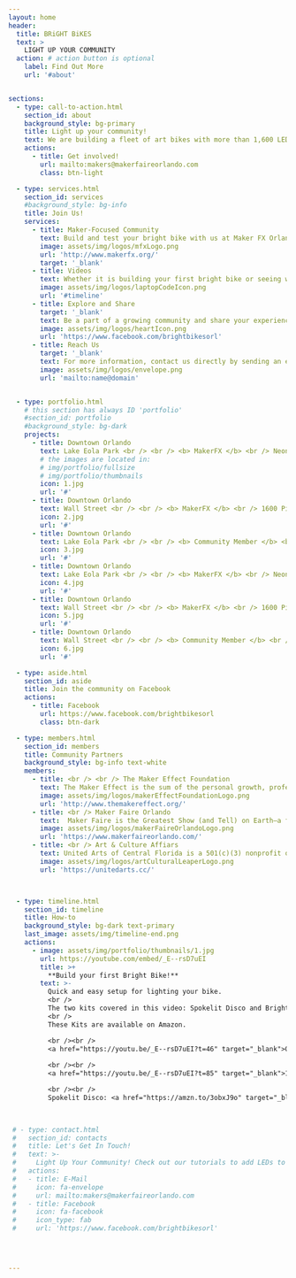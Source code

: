 ```yaml
---
layout: home
header:
  title: BRiGHT BiKES
  text: >
    LIGHT UP YOUR COMMUNITY
  action: # action button is optional
    label: Find Out More
    url: '#about'


sections:
  - type: call-to-action.html
    section_id: about
    background_style: bg-primary
    title: Light up your community!
    text: We are building a fleet of art bikes with more than 1,600 LEDs each! These bikes will display patterns created by local interactive artists and you'll see the bikes popping up at lots of iconic Orlando locations in the coming months. Send us a note to get involved! 
    actions:
      - title: Get involved!
        url: mailto:makers@makerfaireorlando.com
        class: btn-light

  - type: services.html
    section_id: services
    #background_style: bg-info
    title: Join Us!
    services:
      - title: Maker-Focused Community
        text: Build and test your bright bike with us at Maker FX Orlando or build one at home. 
        image: assets/img/logos/mfxLogo.png
        url: 'http://www.makerfx.org/'
        target: '_blank' 
      - title: Videos
        text: Whether it is building your first bright bike or seeing what the community is up to, watch some of our videos. 
        image: assets/img/logos/laptopCodeIcon.png
        url: '#timeline'
      - title: Explore and Share
        target: '_blank'
        text: Be a part of a growing community and share your experiences by joining our Facebook group.
        image: assets/img/logos/heartIcon.png
        url: 'https://www.facebook.com/brightbikesorl'
      - title: Reach Us
        target: '_blank'
        text: For more information, contact us directly by sending an email.
        image: assets/img/logos/envelope.png
        url: 'mailto:name@domain'


  - type: portfolio.html
    # this section has always ID 'portfolio'
    #section_id: portfolio
    #background_style: bg-dark
    projects:
      - title: Downtown Orlando
        text: Lake Eola Park <br /> <br /> <b> MakerFX </b> <br /> Neon 
        # the images are located in:
        # img/portfolio/fullsize
        # img/portfolio/thumbnails
        icon: 1.jpg
        url: '#'
      - title: Downtown Orlando
        text: Wall Street <br /> <br /> <b> MakerFX </b> <br /> 1600 Pixel 
        icon: 2.jpg
        url: '#'
      - title: Downtown Orlando
        text: Lake Eola Park <br /> <br /> <b> Community Member </b> <br /> Diggz's Rudolph 
        icon: 3.jpg
        url: '#'
      - title: Downtown Orlando
        text: Lake Eola Park <br /> <br /> <b> MakerFX </b> <br /> Neon
        icon: 4.jpg
        url: '#'
      - title: Downtown Orlando
        text: Wall Street <br /> <br /> <b> MakerFX </b> <br /> 1600 Pixel
        icon: 5.jpg
        url: '#'
      - title: Downtown Orlando
        text: Wall Street <br /> <br /> <b> Community Member </b> <br /> Diggz's Rudolph 
        icon: 6.jpg
        url: '#'

  - type: aside.html
    section_id: aside
    title: Join the community on Facebook
    actions:
      - title: Facebook
        url: https://www.facebook.com/brightbikesorl
        class: btn-dark

  - type: members.html
    section_id: members
    title: Community Partners
    background_style: bg-info text-white
    members:
      - title: <br /> <br /> The Maker Effect Foundation
        text: The Maker Effect is the sum of the personal growth, professional success, community development, and continuous innovation that results when makers learn, educate, share, and create together. 
        image: assets/img/logos/makerEffectFoundationLogo.png
        url: 'http://www.themakereffect.org/'
      - title: <br /> Maker Faire Orlando
        text:  Maker Faire is the Greatest Show (and Tell) on Earth—a family-friendly festival of invention, creativity and resourcefulness, and a celebration of the Maker movement.
        image: assets/img/logos/makerFaireOrlandoLogo.png
        url: 'https://www.makerfaireorlando.com/'
      - title: <br /> Art & Culture Affiars
        text: United Arts of Central Florida is a 501(c)(3) nonprofit organization and the one-stop-shop to support the arts, sciences and history in Lake, Orange, Osceola and Seminole counties.
        image: assets/img/logos/artCulturalLeaperLogo.png
        url: 'https://unitedarts.cc/'



  - type: timeline.html
    section_id: timeline
    title: How-to
    background_style: bg-dark text-primary
    last_image: assets/img/timeline-end.png
    actions:
      - image: assets/img/portfolio/thumbnails/1.jpg
        url: https://youtube.com/embed/_E--rsD7uEI
        title: >+
          **Build your first Bright Bike!**
        text: >-
          Quick and easy setup for lighting your bike. 
          <br />
          The two kits covered in this video: Spokelit Disco and Bright Spokes.
          <br />
          These Kits are available on Amazon.

          <br /><br />
          <a href="https://youtu.be/_E--rsD7uEI?t=46" target="_blank">0:46:</a> Install overview of the Spokelit Disco
          
          <br /><br />
          <a href="https://youtu.be/_E--rsD7uEI?t=85" target="_blank">1:25:</a> Install overview of the Bright Spokes Lights

          <br /><br />
          Spokelit Disco: <a href="https://amzn.to/3obxJ9o" target="_blank">https://amzn.to/3obxJ9o</a>
        


 # - type: contact.html
 #   section_id: contacts
 #   title: Let's Get In Touch!
 #   text: >-
 #     Light Up Your Community! Check out our tutorials to add LEDs to your bike and get out to share your colors with your neighborhood, or join us for community light parades! 
 #   actions:
 #   - title: E-Mail
 #     icon: fa-envelope
 #     url: mailto:makers@makerfaireorlando.com
 #   - title: Facebook
 #     icon: fa-facebook 
 #     icon_type: fab
 #     url: 'https://www.facebook.com/brightbikesorl'

  


---
```

